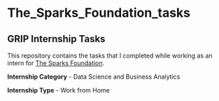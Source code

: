 # The_Sparks_Foundation_tasks

## GRIP Internship Tasks
This repository contains the tasks that I completed while working as an intern for [The Sparks Foundation](https://www.thesparksfoundationsingapore.org/).

**Internship Category** - Data Science and Business Analytics

**Internship Type** - Work from Home
